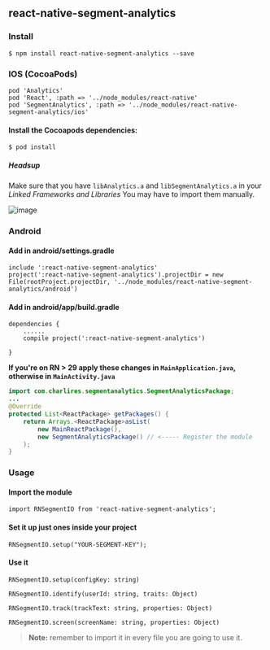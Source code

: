 ## react-native-segment-analytics

### Install
 
```
$ npm install react-native-segment-analytics --save
```

### IOS (CocoaPods)

```
pod 'Analytics'
pod 'React', :path => '../node_modules/react-native'
pod 'SegmentAnalytics', :path => '../node_modules/react-native-segment-analytics/ios'
```

#### Install the Cocoapods dependencies:

```
$ pod install
```

##### Headsup

Make sure that you have `libAnalytics.a` and `libSegmentAnalytics.a` in your *Linked Frameworks and Libraries* 
You may have to import them manually.

![image](https://cloud.githubusercontent.com/assets/1058646/16497002/71f1f6ce-3eba-11e6-9a0d-6e2900d1afc2.png)

### Android

#### Add in android/settings.gradle

```
include ':react-native-segment-analytics'
project(':react-native-segment-analytics').projectDir = new File(rootProject.projectDir, '../node_modules/react-native-segment-analytics/android')
```

#### Add in android/app/build.gradle

```
dependencies {
    ......
    compile project(':react-native-segment-analytics')

}
```

**If you're on RN > 29 apply these changes in `MainApplication.java`, otherwise in `MainActivity.java`**

```java
import com.charlires.segmentanalytics.SegmentAnalyticsPackage;
...
@Override
protected List<ReactPackage> getPackages() {
    return Arrays.<ReactPackage>asList(
        new MainReactPackage(),
        new SegmentAnalyticsPackage() // <----- Register the module
    );
}
```

### Usage

#### Import the module
```
import RNSegmentIO from 'react-native-segment-analytics';
```

#### Set it up just ones inside your project 

```
RNSegmentIO.setup("YOUR-SEGMENT-KEY");
```

#### Use it

```
RNSegmentIO.setup(configKey: string)

RNSegmentIO.identify(userId: string, traits: Object)

RNSegmentIO.track(trackText: string, properties: Object)

RNSegmentIO.screen(screenName: string, properties: Object)
```

> **Note:** remember to import it in every file you are going to use it.
